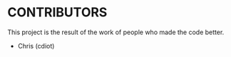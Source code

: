 # CONTRIBUTORS

This project is the result of the work of people who made the code better.

  - Chris (cdiot)
